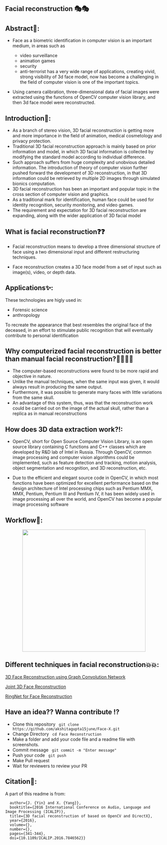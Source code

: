 ## Facial reconstruction 🎭🎭
## Abstract📃:
- Face as a biometric identification in computer vision is an important medium, in areas such as 
  - video surveillance
  - animation games
  - security 
  - anti-terrorist 
has a very wide range of applications, creating vivid, strong visibility of 3d face model, now has become a challenging in the field of computer vision is one of the important topics.

- Using camera calibration, three-dimensional data of facial images were extracted using the functions of OpenCV computer vision library, and then 3d face model were reconstructed.

## Introduction📝:

- As a branch of stereo vision, 3D facial reconstruction is getting more and more importance in the field of animation, medical cosmetology and privacy protection.
- Traditional 3D facial reconstruction approach is mainly based on prior information and model, in which 3D facial information is collected by modifying the standard model according to individual difference. 
- Such approach suffers from huge complexity and unobvious detailed information. The introduction of theory of computer vision further pushed forward the development of 3D reconstruction, in that 3D information could be retrieved by multiple 2D images through simulated bionics computation. 
- 3D facial reconstruction has been an important and popular topic in the cross section of computer vision and graphics. 
- As a traditional mark for identification, human face could be used for identity recognition, security monitoring, and video games. 
- The requirement and expectation for 3D facial reconstruction are expanding, along with the wider application of 3D facial model



## What is facial reconstruction❓❓

- Facial reconstruction means to develop a three dimensional structure of face using a two dimensional input and different restructuring techniques.

- Face reconstruction creates a 3D face model from a set of input such as image(s), video, or depth data.

## Applications✨:
These technologies are higly used in:

- Forensic science 
- anthropology

To recreate the appearance that best resembles the original face of the deceased, in an effort to stimulate public recognition that will eventually contribute to personal identification

## Why computerized facial reconstruction is better than manual facial reconstruction?👨‍💻👩‍💻

- The computer-based reconstructions were found to be more rapid and objective in nature. 
- Unlike the manual techniques, when the same input was given, it would always result in producing the same output.
- Furthermore, it was possible to generate many faces with little variations from the same skull. 
- An advantage of this system, thus, was that the reconstruction work could be carried out on the image of the actual skull, rather than a replica as in manual reconstructions 

## How does 3D data extraction work?!:

- OpenCV, short for Open Source Computer Vision Library, is an open source library containing C functions and C++ classes which are developed by R&D lab of Intel in Russia. Through OpenCV, common image processing and computer vision algorithms could be implemented, such as feature detection and tracking, motion analysis, object segmentation and recognition, and 3D reconstruction, etc.

- Due to the efficient and elegant source code in
OpenCV, in which most functions have been optimized
for excellent performance based on the design architecture
of Intel processing chips such as Pentium MMX, MMX,
Pentium, Pentium III and Pentium IV, it has been widely
used in image processing all over the world, and OpenCV
has become a popular image processing software

## Workflow🔗:

<div align="center">
<img src="https://github.com/smriti1313/Face-X/blob/master/Face%20Reconstruction/workflow.png" width="395px" height="390px" align='center'>
</div>

## Different techniques in facial reconstruction💥💥:

[3D Face Reconstruction using Graph Convolution Network](https://github.com/smriti1313/Face-X/tree/master/Face%20Reconstruction/3D%20Face%20Reconstruction%20using%20Graph%20Convolution%20Network)

[Joint 3D Face Reconstruction](https://github.com/akshitagupta15june/Face-X/tree/master/Face%20Reconstruction/Joint%203D%20Face%20Reconstruction)

[RingNet for Face Reconstruction](https://github.com/akshitagupta15june/Face-X/tree/master/Face%20Reconstruction/RingNet%20for%20Face%20Reconstruction)

## Have an idea?? Wanna contribute ⁉

- Clone this repository
` git clone https://github.com/akshitagupta15june/Face-X.git`
- Change Directory
` cd Face Reconstruction`
- Make a folder and add your code file and a readme file with screenshots.
- Commit message
` git commit -m "Enter message"`
- Push your code
` git push`
- Make Pull request
- Wait for reviewers to review your PR

## Citation📄:

A part of this readme is from:

```@INPROCEEDINGS{7846562,
  author={J. {Yin} and X. {Yang}},
  booktitle={2016 International Conference on Audio, Language and Image Processing (ICALIP)}, 
  title={3D facial reconstruction of based on OpenCV and DirectX}, 
  year={2016},
  volume={},
  number={},
  pages={341-344},
  doi={10.1109/ICALIP.2016.7846562}}
```

